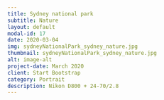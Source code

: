 ```yaml
---
title: Sydney national park
subtitle: Nature
layout: default
modal-id: 17
date: 2020-03-04
img: sydneyNationalPark_sydney_nature.jpg
thumbnail: sydneyNationalPark_sydney_nature.jpg
alt: image-alt
project-date: March 2020
client: Start Bootstrap
category: Portrait
description: Nikon D800 + 24-70/2.8
---
```

